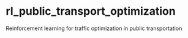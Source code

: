 # rl_public_transport_optimization
Reinforcement learning for traffic optimization in public transportation
